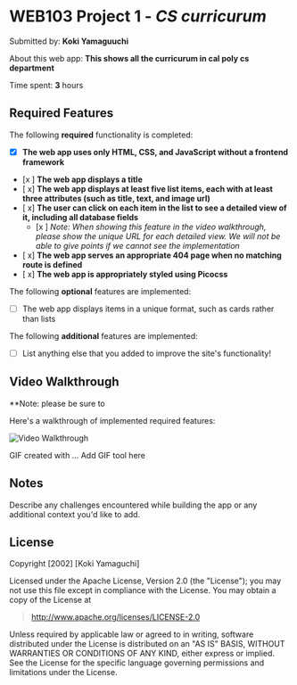 # WEB103 Project 1 - *CS curricurum*

Submitted by: **Koki Yamaguuchi**

About this web app: **This shows all the curricurum in cal poly cs department**

Time spent: **3** hours

## Required Features

The following **required** functionality is completed:

<!-- Make sure to check off completed functionality below -->
- [x] **The web app uses only HTML, CSS, and JavaScript without a frontend framework**
- [x ] **The web app displays a title**
- [ x] **The web app displays at least five list items, each with at least three attributes (such as title, text, and image url)**
- [ x] **The user can click on each item in the list to see a detailed view of it, including all database fields**
  - [x ] *Note: When showing this feature in the video walkthrough, please show the unique URL for each detailed view. We will not be able to give points if we cannot see the implementation* 
- [ x] **The web app serves an appropriate 404 page when no matching route is defined**
- [ x] **The web app is appropriately styled using Picocss**

The following **optional** features are implemented:

- [ ] The web app displays items in a unique format, such as cards rather than lists

The following **additional** features are implemented:

- [ ] List anything else that you added to improve the site's functionality!

## Video Walkthrough

**Note: please be sure to 

Here's a walkthrough of implemented required features:

<img src='project1.gif' title='Video Walkthrough' width='' alt='Video Walkthrough' />

<!-- Replace this with whatever GIF tool you used! -->
GIF created with ...  Add GIF tool here
<!-- Recommended tools:
[Kap](https://getkap.co/) for macOS
[ScreenToGif](https://www.screentogif.com/) for Windows
[peek](https://github.com/phw/peek) for Linux. -->

## Notes

Describe any challenges encountered while building the app or any additional context you'd like to add.

## License

Copyright [2002] [Koki Yamaguchi]

Licensed under the Apache License, Version 2.0 (the "License"); you may not use this file except in compliance with the License. You may obtain a copy of the License at

> http://www.apache.org/licenses/LICENSE-2.0

Unless required by applicable law or agreed to in writing, software distributed under the License is distributed on an "AS IS" BASIS, WITHOUT WARRANTIES OR CONDITIONS OF ANY KIND, either express or implied. See the License for the specific language governing permissions and limitations under the License.
